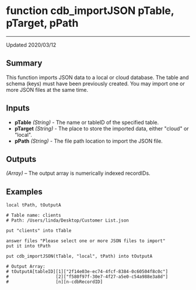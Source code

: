 # function cdb_importJSON pTable, pTarget, pPath
---
Updated 2020/03/12
## Summary
This function imports JSON data to a local or cloud database. The table and schema (keys) must have been previously created. You may import one or more JSON files at the same time.

## Inputs
* **pTable** *(String)* - The name or tableID of the specified table.
* **pTarget** *(String)* - The place to store the imported data, either "cloud" or "local".
* **pPath** *(String)* - The file path location to import the JSON file.
 
## Outputs
*(Array)* – The output array is numerically indexed recordIDs.

## Examples
```livecodeserver
local tPath, tOutputA

# Table name: clients
# Path: /Users/linda/Desktop/Customer List.json

put "clients" into tTable

answer files "Please select one or more JSON files to import"
put it into tPath

put cdb_importJSON(tTable, "local", tPath) into tOutputA

# Output Array: 
# tOutputA[tableID][1]["2f14e03e-ec74-4fcf-8384-0c60504f8c0c"]
#                  [2]["f580f97f-30e7-4f27-a5e0-c54a988e3a8d"]
#                  [n][n-cdbRecordID]
```
